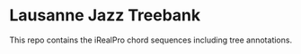 # Lausanne Jazz Treebank

This repo contains the iRealPro chord sequences including tree annotations.